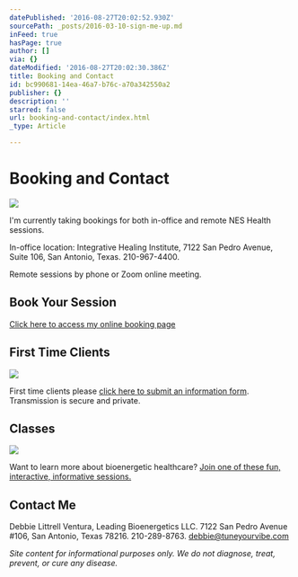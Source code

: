 ```yaml
---
datePublished: '2016-08-27T20:02:52.930Z'
sourcePath: _posts/2016-03-10-sign-me-up.md
inFeed: true
hasPage: true
author: []
via: {}
dateModified: '2016-08-27T20:02:30.386Z'
title: Booking and Contact
id: bc990681-14ea-46a7-b76c-a70a342550a2
publisher: {}
description: ''
starred: false
url: booking-and-contact/index.html
_type: Article

---
```

# Booking and Contact
![](https://the-grid-user-content.s3-us-west-2.amazonaws.com/448d3876-6d77-4076-9e43-39cac9cf2d36.png)

I'm currently taking bookings for both in-office and remote NES Health sessions.

In-office location: Integrative Healing Institute, 7122 San Pedro Avenue, Suite 106, San Antonio, Texas. 210-967-4400\.

Remote sessions by phone or Zoom online meeting.

## Book Your Session

[Click here to access my online booking page][0]

## First Time Clients
![](https://the-grid-user-content.s3-us-west-2.amazonaws.com/dd71374b-325c-4d90-88eb-78ce447f7dc6.jpg)

First time clients please [click here to submit an information form][1]. Transmission is secure and private.

## Classes
![](https://s3-us-west-2.amazonaws.com/the-grid-img/p/13196ba43723a2d0082a3d992c22edcabe853699.jpg)

Want to learn more about bioenergetic healthcare? [Join one of these fun, interactive, informative sessions.][2]

## Contact Me

Debbie Littrell Ventura, Leading Bioenergetics LLC. 7122 San Pedro Avenue \#106, San Antonio, Texas 78216\. 210-289-8763\. debbie@tuneyourvibe.com

_Site content for informational purposes only. We do not diagnose, treat, prevent, or cure any disease._

[0]: http://my.setmore.com/bookingpage/a6241876-6ca1-4c37-88f0-2d5dd8b07fe6
[1]: https://form.jotform.com/60683962843163 "New Client Questionnaire"
[2]: http://my.setmore.com/bookingpage/a6241876-6ca1-4c37-88f0-2d5dd8b07fe6/class